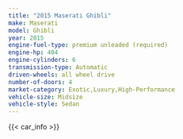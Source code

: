 ```yaml
---
title: "2015 Maserati Ghibli"
make: Maserati
model: Ghibli
year: 2015
engine-fuel-type: premium unleaded (required)
engine-hp: 404
engine-cylinders: 6
transmission-type: Automatic
driven-wheels: all wheel drive
number-of-doors: 4
market-category: Exotic,Luxury,High-Performance
vehicle-size: Midsize
vehicle-style: Sedan
---
```


{{< car_info >}}
